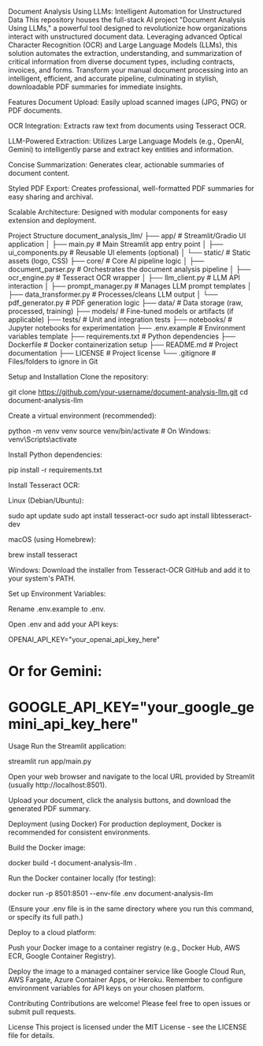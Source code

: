 Document Analysis Using LLMs: Intelligent Automation for Unstructured Data
This repository houses the full-stack AI project "Document Analysis Using LLMs," a powerful tool designed to revolutionize how organizations interact with unstructured document data. Leveraging advanced Optical Character Recognition (OCR) and Large Language Models (LLMs), this solution automates the extraction, understanding, and summarization of critical information from diverse document types, including contracts, invoices, and forms. Transform your manual document processing into an intelligent, efficient, and accurate pipeline, culminating in stylish, downloadable PDF summaries for immediate insights.

Features
Document Upload: Easily upload scanned images (JPG, PNG) or PDF documents.

OCR Integration: Extracts raw text from documents using Tesseract OCR.

LLM-Powered Extraction: Utilizes Large Language Models (e.g., OpenAI, Gemini) to intelligently parse and extract key entities and information.

Concise Summarization: Generates clear, actionable summaries of document content.

Styled PDF Export: Creates professional, well-formatted PDF summaries for easy sharing and archival.

Scalable Architecture: Designed with modular components for easy extension and deployment.

Project Structure
document_analysis_llm/
├── app/                    # Streamlit/Gradio UI application
│   ├── main.py             # Main Streamlit app entry point
│   ├── ui_components.py    # Reusable UI elements (optional)
│   └── static/             # Static assets (logo, CSS)
├── core/                   # Core AI pipeline logic
│   ├── document_parser.py  # Orchestrates the document analysis pipeline
│   ├── ocr_engine.py       # Tesseract OCR wrapper
│   ├── llm_client.py       # LLM API interaction
│   ├── prompt_manager.py   # Manages LLM prompt templates
│   ├── data_transformer.py # Processes/cleans LLM output
│   └── pdf_generator.py    # PDF generation logic
├── data/                   # Data storage (raw, processed, training)
├── models/                 # Fine-tuned models or artifacts (if applicable)
├── tests/                  # Unit and integration tests
├── notebooks/              # Jupyter notebooks for experimentation
├── .env.example            # Environment variables template
├── requirements.txt        # Python dependencies
├── Dockerfile              # Docker containerization setup
├── README.md               # Project documentation
├── LICENSE                 # Project license
└── .gitignore              # Files/folders to ignore in Git

Setup and Installation
Clone the repository:

git clone https://github.com/your-username/document-analysis-llm.git
cd document-analysis-llm

Create a virtual environment (recommended):

python -m venv venv
source venv/bin/activate  # On Windows: venv\Scripts\activate

Install Python dependencies:

pip install -r requirements.txt

Install Tesseract OCR:

Linux (Debian/Ubuntu):

sudo apt update
sudo apt install tesseract-ocr
sudo apt install libtesseract-dev

macOS (using Homebrew):

brew install tesseract

Windows: Download the installer from Tesseract-OCR GitHub and add it to your system's PATH.

Set up Environment Variables:

Rename .env.example to .env.

Open .env and add your API keys:

OPENAI_API_KEY="your_openai_api_key_here"
# Or for Gemini:
# GOOGLE_API_KEY="your_google_gemini_api_key_here"

Usage
Run the Streamlit application:

streamlit run app/main.py

Open your web browser and navigate to the local URL provided by Streamlit (usually http://localhost:8501).

Upload your document, click the analysis buttons, and download the generated PDF summary.

Deployment (using Docker)
For production deployment, Docker is recommended for consistent environments.

Build the Docker image:

docker build -t document-analysis-llm .

Run the Docker container locally (for testing):

docker run -p 8501:8501 --env-file .env document-analysis-llm

(Ensure your .env file is in the same directory where you run this command, or specify its full path.)

Deploy to a cloud platform:

Push your Docker image to a container registry (e.g., Docker Hub, AWS ECR, Google Container Registry).

Deploy the image to a managed container service like Google Cloud Run, AWS Fargate, Azure Container Apps, or Heroku. Remember to configure environment variables for API keys on your chosen platform.

Contributing
Contributions are welcome! Please feel free to open issues or submit pull requests.

License
This project is licensed under the MIT License - see the LICENSE file for details.